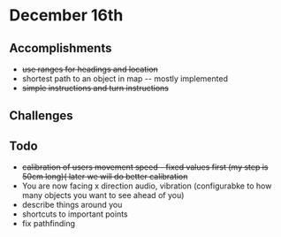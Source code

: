 
# December 16th

## Accomplishments

* ~~use ranges for headings and location~~
* shortest path to an object in map -- mostly implemented
* ~~simple instructions and turn instructions~~

## Challenges

## Todo

* ~~calibration of users movement speed - fixed values first (my step is 50cm long)( later we will do better calibration~~
* You are now facing x direction audio, vibration (configurabke to how many objects you want to see ahead of you)
* describe things around you 
* shortcuts to important points
* fix pathfinding


